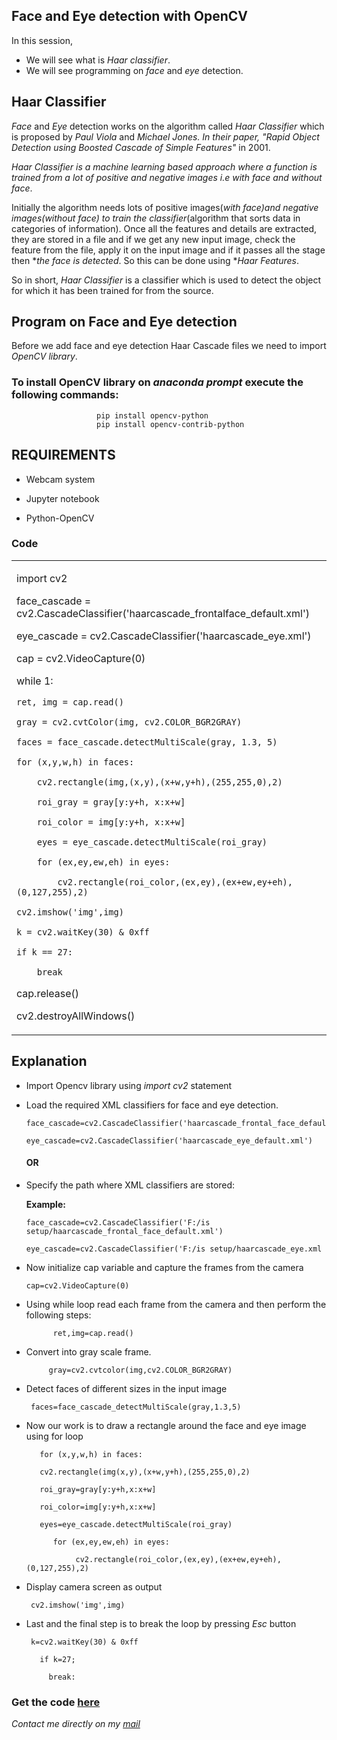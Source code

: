## Face and Eye detection with OpenCV

In this session,
- We will see what is *Haar classifier*. 
- We will see programming on *face* and *eye* detection.


## Haar Classifier

*Face* and *Eye* detection works on the algorithm called *Haar Classifier* which is proposed by *Paul Viola* and *Michael Jones. In their paper, *"Rapid Object Detection
using Boosted Cascade of Simple Features"** in 2001.



*Haar Classifier is a *machine learning* based approach  where a function is trained from a lot of positive and negative images i.e with face and without face*.

Initially the algorithm needs lots of positive images(**with face*)and negative images(*without face*) to train the *classifier**(algorithm that sorts data in categories
of information). Once all the features and details are extracted, they are stored in a file and if we get any new input image, check the feature from the file, apply it on the input image and if it passes all the stage then **the face is detected*. So this can be done using **Haar Features*. 

So in short, *Haar Classifier* is a classifier which is used to detect the object for which it has been trained for from the source.





##  Program on Face and Eye detection

Before we add face and eye detection Haar Cascade files we need to import *OpenCV library*.

### To install OpenCV library on *anaconda prompt* execute the following commands:

                       pip install opencv-python
                       pip install opencv-contrib-python
                       
  
## REQUIREMENTS

  - Webcam system
  
  - Jupyter notebook
  
  - Python-OpenCV
  
### Code
<html>
<table>
 <tr>
  <td>
   
import cv2  
   
face_cascade = cv2.CascadeClassifier('haarcascade_frontalface_default.xml')

eye_cascade = cv2.CascadeClassifier('haarcascade_eye.xml')   

cap = cv2.VideoCapture(0) 

while 1:  

    ret, img = cap.read() 
    
    gray = cv2.cvtColor(img, cv2.COLOR_BGR2GRAY) 
    
    faces = face_cascade.detectMultiScale(gray, 1.3, 5) 
    
    for (x,y,w,h) in faces: 
    
        cv2.rectangle(img,(x,y),(x+w,y+h),(255,255,0),2)  
        
        roi_gray = gray[y:y+h, x:x+w] 
        
        roi_color = img[y:y+h, x:x+w]
        
        eyes = eye_cascade.detectMultiScale(roi_gray)  
        
        for (ex,ey,ew,eh) in eyes: 
        
            cv2.rectangle(roi_color,(ex,ey),(ex+ew,ey+eh),(0,127,255),2) 
            
    cv2.imshow('img',img) 
    
    k = cv2.waitKey(30) & 0xff
    
    if k == 27: 
    
        break
        
cap.release() 

cv2.destroyAllWindows()   
 

</td>
</tr>
</table>
</html>
  
  
  
  ##  Explanation
   - Import Opencv library using *import cv2* statement
   - Load the required XML classifiers for face and eye detection.
   
         face_cascade=cv2.CascadeClassifier('haarcascade_frontal_face_default.xml')
        
         eye_cascade=cv2.CascadeClassifier('haarcascade_eye_default.xml')
        
        
        #### OR
        
   -  Specify the path where XML classifiers are stored:
        
        **Example:**
        
          face_cascade=cv2.CascadeClassifier('F:/is setup/haarcascade_frontal_face_default.xml')
          
          eye_cascade=cv2.CascadeClassifier('F:/is setup/haarcascade_eye.xml
          
          
    
   -  Now initialize cap variable and capture the frames from the camera
    
          cap=cv2.VideoCapture(0)
          
 -  Using while loop read each frame from the camera and then perform the following steps:
                      
              ret,img=cap.read()
              
  -  Convert into gray scale frame.
  
              gray=cv2.cvtcolor(img,cv2.COLOR_BGR2GRAY)
              
      
   -   Detect faces of different sizes in the input image
   
            faces=face_cascade_detectMultiScale(gray,1.3,5)
    
            
   -   Now our work is to draw a rectangle around the face and eye image using for loop
   
   
              for (x,y,w,h) in faces:
              
              cv2.rectangle(img(x,y),(x+w,y+h),(255,255,0),2)
              
              roi_gray=gray[y:y+h,x:x+w]
              
              roi_color=img[y:y+h,x:x+w]
              
              eyes=eye_cascade.detectMultiScale(roi_gray)
 
                 for (ex,ey,ew,eh) in eyes:
          
                      cv2.rectangle(roi_color,(ex,ey),(ex+ew,ey+eh),(0,127,255),2)
   
   - Display camera screen as output
      
          cv2.imshow('img',img)
          
   - Last and the final step is to break the loop by pressing *Esc* button
   
          k=cv2.waitKey(30) & 0xff
        
            if k=27;
          
              break:

### Get the code [here](https://github.com/Learn-Write-Repeat/Open-contributions/blob/master/Kavya_OpenCV_face_and_eye_detection.ipynb)
        
   *Contact me directly on my [mail](kavyadheerendra@gmail.com)*
